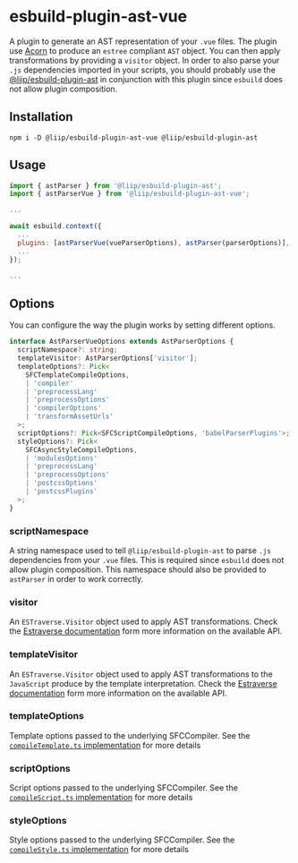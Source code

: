 # esbuild-plugin-ast-vue

A plugin to generate an AST representation of your `.vue` files. The plugin use [Acorn](https://github.com/acornjs/acorn) to produce an `estree` compliant `AST` object. You can then apply transformations by providing a `visitor` object. In order to also parse your `.js` dependencies imported in your scripts, you should probably use the [@liip/esbuild-plugin-ast](https://github.com/liip/class-prefixer/tree/main/packages/esbuild-plugin-ast) in conjunction with this plugin since `esbuild` does not allow plugin composition.

## Installation

```
npm i -D @liip/esbuild-plugin-ast-vue @liip/esbuild-plugin-ast
```

## Usage

```javascript
import { astParser } from '@liip/esbuild-plugin-ast';
import { astParserVue } from '@liip/esbuild-plugin-ast-vue';

...

await esbuild.context({
  ...
  plugins: [astParserVue(vueParserOptions), astParser(parserOptions)],
  ...
});

...

```

## Options

You can configure the way the plugin works by setting different options.

```typescript
interface AstParserVueOptions extends AstParserOptions {
  scriptNamespace?: string;
  templateVisitor: AstParserOptions['visitor'];
  templateOptions?: Pick<
    SFCTemplateCompileOptions,
    | 'compiler'
    | 'preprocessLang'
    | 'preprocessOptions'
    | 'compilerOptions'
    | 'transformAssetUrls'
  >;
  scriptOptions?: Pick<SFCScriptCompileOptions, 'babelParserPlugins'>;
  styleOptions?: Pick<
    SFCAsyncStyleCompileOptions,
    | 'modulesOptions'
    | 'preprocessLang'
    | 'preprocessOptions'
    | 'postcssOptions'
    | 'postcssPlugins'
  >;
}
```

### scriptNamespace

A string namespace used to tell `@liip/esbuild-plugin-ast` to parse `.js` dependencies from your `.vue` files. This is required since `esbuild` does not allow plugin composition. This namespace should also be provided to `astParser` in order to work correctly.

### visitor

An `ESTraverse.Visitor` object used to apply AST transformations. Check the [Estraverse documentation](https://github.com/estools/estraverse) form more information on the available API.

### templateVisitor

An `ESTraverse.Visitor` object used to apply AST transformations to the `JavaScript` produce by the template interpretation. Check the [Estraverse documentation](https://github.com/estools/estraverse) form more information on the available API.

### templateOptions

Template options passed to the underlying SFCCompiler. See the [`compileTemplate.ts` implementation](https://github.com/vuejs/vue/blob/main/packages/compiler-sfc/src/compileTemplate.ts) for more details

### scriptOptions

Script options passed to the underlying SFCCompiler. See the [`compileScript.ts` implementation](https://github.com/vuejs/vue/blob/main/packages/compiler-sfc/src/compileScript.ts) for more details

### styleOptions

Style options passed to the underlying SFCCompiler. See the [`compileStyle.ts` implementation](https://github.com/vuejs/vue/blob/main/packages/compiler-sfc/src/compileStyle.ts) for more details
